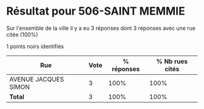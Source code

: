 # Résultat pour 506-SAINT MEMMIE

Sur l'ensemble de la ville il y a eu 3 réponses dont 3 réponses avec une rue citée (100%)

1 points noirs identifiés

| Rue | Vote | % réponses | % Nb rues cités|
|-----|------|------------|----------------|
| AVENUE JACQUES SIMON | 3 | 100% | 100%|
| **Total** | 3 | 100% | 100%|
